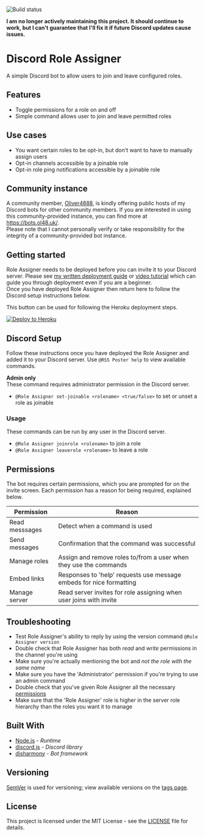 ![Build status](https://github.com/benjihiggins/discord-role-assigner/workflows/Build%20%2B%20test/badge.svg?branch=master)

**I am no longer actively maintaining this project. It should continue to work, but I can't guarantee that I'll fix it if future Discord updates cause issues.**

# Discord Role Assigner
A simple Discord bot to allow users to join and leave configured roles.

## Features
- Toggle permissions for a role on and off
- Simple command allows user to join and leave permitted roles

## Use cases
- You want certain roles to be opt-in, but don't want to have to manually assign users  
- Opt-in channels accessible by a joinable role
- Opt-in role ping notifications accessible by a joinable role

## Community instance
A community member, [Oliver4888](https://github.com/oliver4888), is kindly offering public hosts of my Discord bots for other community members. If you are interested in using this community-provided instance, you can find more at https://bots.ol48.uk/.  
Please note that I cannot personally verify or take responsibility for the integrity of a community-provided bot instance.

## Getting started
Role Assigner needs to be deployed before you can invite it to your Discord server. Please see [my written deployment guide](https://benjihiggins.github.io/discord-deployment) or [video tutorial](https://www.youtube.com/watch?v=DjQayKgcjGM) which can guide you through deployment even if you are a beginner.  
Once you have deployed Role Assigner then return here to follow the Discord setup instructions below.  

This button can be used for following the Heroku deployment steps.

[![Deploy to Heroku](https://www.herokucdn.com/deploy/button.svg)](https://heroku.com/deploy?template=https://github.com/bhigginsuk/discord-role-assigner)

## Discord Setup
Follow these instructions once you have deployed the Role Assigner and added it to your Discord server.
Use `@RSS Poster help` to view available commands.

**Admin only**  
These command requires administrator permission in the Discord server.
- `@Role Assigner set-joinable <rolename> <true/false>` to set or unset a role as joinable

### Usage
These commands can be run by any user in the Discord server.
- `@Role Assigner joinrole <rolename>` to join a role
- `@Role Assigner leaverole <rolename>` to leave a role

## Permissions
The bot requires certain permissions, which you are prompted for on the invite screen.
Each permission has a reason for being required, explained below.

| Permission     | Reason                                                              |
|----------------|---------------------------------------------------------------------|
| Read messsages | Detect when a command is used                                       |
| Send messages  | Confirmation that the command was successful                        |
| Manage roles   | Assign and remove roles to/from a user when they use the commands   |
| Embed links    | Responses to 'help' requests use message embeds for nice formatting |
| Manage server  | Read server invites for role assigning when user joins with invite  |

## Troubleshooting

- Test Role Assigner's ability to reply by using the version command `@Role Assigner version`
- Double check that Role Assigner has both *read* and *write* permissions in the channel you're using
- Make sure you're actually mentioning the bot and *not the role with the same name*
- Make sure you have the 'Administrator' permission if you're trying to use an admin command
- Double check that you've given Role Assigner all the necessary [permissions](#permissions)
- Make sure that the 'Role Assigner' role is higher in the server role hierarchy than the roles you want it to manage

## Built With
- [Node.js](https://nodejs.org/en/) - *Runtime*
- [discord.js](https://github.com/discordjs/discord.js) - *Discord library*
- [disharmony](https://github.com/bhigginsuk/disharmony) - *Bot framework*

## Versioning
[SemVer](http://semver.org/) is used for versioning; view available versions on the [tags page](https://github.com/your/project/tags).

## License
This project is licensed under the MIT License - see the [LICENSE](./LICENSE) file for details.
